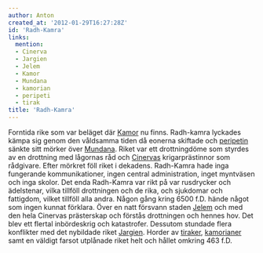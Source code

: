 ```yaml
---
author: Anton
created_at: '2012-01-29T16:27:28Z'
id: 'Radh-Kamra'
links:
  mention:
  - Cinerva
  - Jargien
  - Jelem
  - Kamor
  - Mundana
  - kamorian
  - peripeti
  - tirak
title: 'Radh-Kamra'
---
```


Forntida rike som var beläget där [Kamor] nu finns. Radh-kamra lyckades kämpa sig genom den
våldsamma tiden då eonerna skiftade och [peripetin] sänkte sitt mörker över [Mundana]. Riket var ett
drottningdöme som styrdes av en drottning med lågornas råd och [Cinervas] krigarprästinnor som
rådgivare. Efter mörkret föll riket i dekadens. Radh-Kamra hade inga fungerande kommunikationer,
ingen central administration, inget myntväsen och inga skolor. Det enda Radh-Kamra var rikt på var
rusdrycker och ädelstenar, vilka tillföll drottningen och de rika, och sjukdomar och fattigdom,
vilket tillföll alla andra. Någon gång kring 6500 f.D. hände något som ingen kunnat förklara. Över
en natt försvann staden [Jelem] och med den hela Cinervas prästerskap och förstås drottningen och
hennes hov. Det blev ett flertal inbördeskrig och katastrofer. Dessutom stundade flera konflikter
med det nybildade riket [Jargien]. Horder av [tiraker], [kamorianer] samt en väldigt farsot
utplånade riket helt och hållet omkring 463 f.D.

  [Kamor]: Kamor
  [peripetin]: peripeti
  [Mundana]: Mundana
  [Cinervas]: Cinerva
  [Jelem]: Jelem
  [Jargien]: Jargien
  [tiraker]: tirak
  [kamorianer]: kamorian
